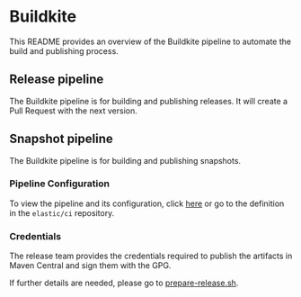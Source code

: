 # Buildkite

This README provides an overview of the Buildkite pipeline to automate the build and publishing process.

## Release pipeline

The Buildkite pipeline is for building and publishing releases. It will create a Pull Request
with the next version.


## Snapshot pipeline

The Buildkite pipeline is for building and publishing snapshots.

### Pipeline Configuration

To view the pipeline and its configuration, click [here](https://buildkite.com/elastic/elastic-otel-java-snapshot) or
go to the definition in the `elastic/ci` repository.

### Credentials

The release team provides the credentials required to publish the artifacts in Maven Central and sign them
with the GPG.

If further details are needed, please go to [prepare-release.sh](hooks/prepare-release.sh).
